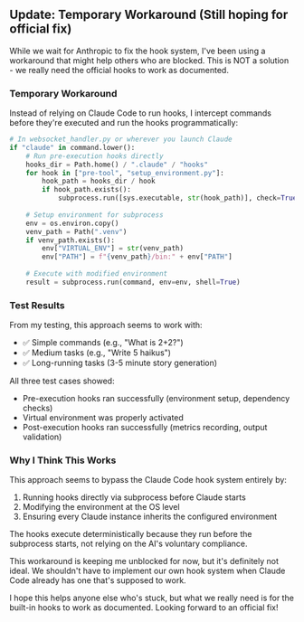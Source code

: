 ## Update: Temporary Workaround (Still hoping for official fix)

While we wait for Anthropic to fix the hook system, I've been using a workaround that might help others who are blocked. This is NOT a solution - we really need the official hooks to work as documented.

### Temporary Workaround

Instead of relying on Claude Code to run hooks, I intercept commands before they're executed and run the hooks programmatically:

```python
# In websocket_handler.py or wherever you launch Claude
if "claude" in command.lower():
    # Run pre-execution hooks directly
    hooks_dir = Path.home() / ".claude" / "hooks"
    for hook in ["pre-tool", "setup_environment.py"]:
        hook_path = hooks_dir / hook
        if hook_path.exists():
            subprocess.run([sys.executable, str(hook_path)], check=True)
    
    # Setup environment for subprocess
    env = os.environ.copy()
    venv_path = Path(".venv")
    if venv_path.exists():
        env["VIRTUAL_ENV"] = str(venv_path)
        env["PATH"] = f"{venv_path}/bin:" + env["PATH"]
    
    # Execute with modified environment
    result = subprocess.run(command, env=env, shell=True)
```

### Test Results

From my testing, this approach seems to work with:
- ✅ Simple commands (e.g., "What is 2+2?")
- ✅ Medium tasks (e.g., "Write 5 haikus")  
- ✅ Long-running tasks (3-5 minute story generation)

All three test cases showed:
- Pre-execution hooks ran successfully (environment setup, dependency checks)
- Virtual environment was properly activated
- Post-execution hooks ran successfully (metrics recording, output validation)

### Why I Think This Works

This approach seems to bypass the Claude Code hook system entirely by:
1. Running hooks directly via subprocess before Claude starts
2. Modifying the environment at the OS level
3. Ensuring every Claude instance inherits the configured environment

The hooks execute deterministically because they run before the subprocess starts, not relying on the AI's voluntary compliance.

This workaround is keeping me unblocked for now, but it's definitely not ideal. We shouldn't have to implement our own hook system when Claude Code already has one that's supposed to work.

I hope this helps anyone else who's stuck, but what we really need is for the built-in hooks to work as documented. Looking forward to an official fix!